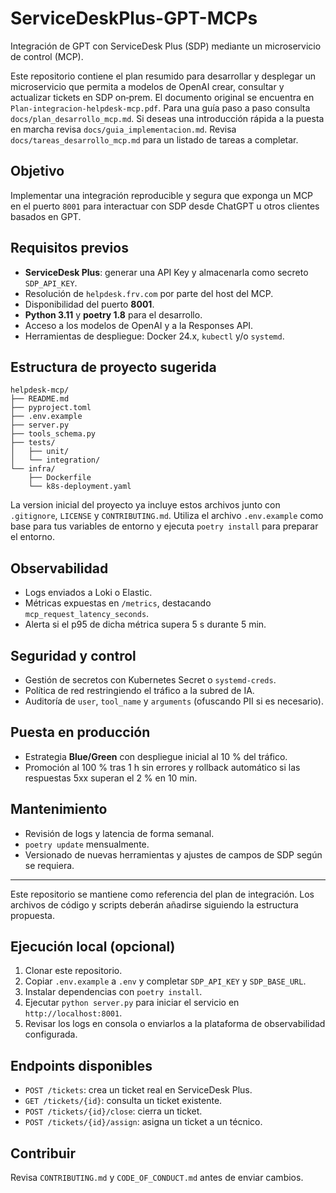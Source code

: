 # ServiceDeskPlus-GPT-MCPs

Integración de GPT con ServiceDesk Plus (SDP) mediante un microservicio de control (MCP).

Este repositorio contiene el plan resumido para desarrollar y desplegar un microservicio que permita a modelos de OpenAI crear, consultar y actualizar tickets en SDP on‑prem. El documento original se encuentra en `Plan-integracion-helpdesk-mcp.pdf`.
Para una guía paso a paso consulta `docs/plan_desarrollo_mcp.md`.
Si deseas una introducción rápida a la puesta en marcha revisa `docs/guia_implementacion.md`.
Revisa `docs/tareas_desarrollo_mcp.md` para un listado de tareas a completar.

## Objetivo

Implementar una integración reproducible y segura que exponga un MCP en el puerto `8001` para interactuar con SDP desde ChatGPT u otros clientes basados en GPT.

## Requisitos previos

- **ServiceDesk Plus**: generar una API Key y almacenarla como secreto `SDP_API_KEY`.
- Resolución de `helpdesk.frv.com` por parte del host del MCP.
- Disponibilidad del puerto **8001**.
- **Python 3.11** y **poetry 1.8** para el desarrollo.
- Acceso a los modelos de OpenAI y a la Responses API.
- Herramientas de despliegue: Docker 24.x, `kubectl` y/o `systemd`.

## Estructura de proyecto sugerida

```
helpdesk-mcp/
├── README.md
├── pyproject.toml
├── .env.example
├── server.py
├── tools_schema.py
├── tests/
│   ├── unit/
│   └── integration/
└── infra/
    ├── Dockerfile
    └── k8s-deployment.yaml
```

La version inicial del proyecto ya incluye estos archivos junto con `.gitignore`, `LICENSE` y `CONTRIBUTING.md`. Utiliza el archivo `.env.example` como base para tus variables de entorno y ejecuta `poetry install` para preparar el entorno.


## Observabilidad

- Logs enviados a Loki o Elastic.
- Métricas expuestas en `/metrics`, destacando `mcp_request_latency_seconds`.
- Alerta si el p95 de dicha métrica supera 5 s durante 5 min.

## Seguridad y control

- Gestión de secretos con Kubernetes Secret o `systemd-creds`.
- Política de red restringiendo el tráfico a la subred de IA.
- Auditoría de `user`, `tool_name` y `arguments` (ofuscando PII si es necesario).

## Puesta en producción

- Estrategia **Blue/Green** con despliegue inicial al 10 % del tráfico.
- Promoción al 100 % tras 1 h sin errores y rollback automático si las respuestas 5xx superan el 2 % en 10 min.

## Mantenimiento

- Revisión de logs y latencia de forma semanal.
- `poetry update` mensualmente.
- Versionado de nuevas herramientas y ajustes de campos de SDP según se requiera.

---

Este repositorio se mantiene como referencia del plan de integración. Los archivos de código y scripts deberán añadirse siguiendo la estructura propuesta.

## Ejecución local (opcional)

1. Clonar este repositorio.
2. Copiar `.env.example` a `.env` y completar `SDP_API_KEY` y `SDP_BASE_URL`.
3. Instalar dependencias con `poetry install`.
4. Ejecutar `python server.py` para iniciar el servicio en `http://localhost:8001`.
5. Revisar los logs en consola o enviarlos a la plataforma de observabilidad configurada.

## Endpoints disponibles

- `POST /tickets`: crea un ticket real en ServiceDesk Plus.
- `GET /tickets/{id}`: consulta un ticket existente.
- `POST /tickets/{id}/close`: cierra un ticket.
- `POST /tickets/{id}/assign`: asigna un ticket a un técnico.

## Contribuir

Revisa `CONTRIBUTING.md` y `CODE_OF_CONDUCT.md` antes de enviar cambios.


